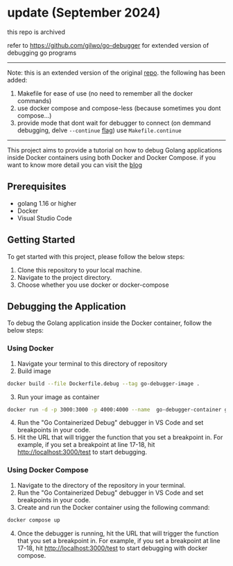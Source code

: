 # update (September 2024)

this repo is archived

refer to https://github.com/gilwo/go-debugger for extended version of debugging go programs

---
Note: this is an extended version of the original [repo](https://github.com/kenaqshal/go-debugger). 
the following has been added:
1. Makefile for ease of use (no need to remember all the docker commands)
2. use docker compose and compose-less (because sometimes you dont compose...)
3. provide mode that dont wait for debugger to connect (on demmand debugging, delve `--continue` [flag](https://github.com/go-delve/delve/blob/master/Documentation/usage/dlv_exec.md#options)) use `Makefile.continue`


--- 


This project aims to provide a tutorial on how to debug Golang applications inside Docker containers using both Docker and Docker Compose. if you want to know more detail you can visit the [blog](https://www.kenaqshal.com/blog/debugging-dockerized-go-applications)


## Prerequisites

- golang 1.16 or higher
- Docker
- Visual Studio Code


## Getting Started

To get started with this project, please follow the below steps:

1. Clone this repository to your local machine.
2. Navigate to the project directory.
3. Choose whether you use docker or docker-compose

## Debugging the Application
To debug the Golang application inside the Docker container, follow the below steps:

### Using Docker
1. Navigate your terminal to this directory of repository
2. Build image
```sh
docker build --file Dockerfile.debug --tag go-debugger-image .
``` 
3. Run your image as container
```sh
docker run -d -p 3000:3000 -p 4000:4000 --name  go-debugger-container go-debugger-image
```
4. Run the "Go Containerized Debug" debugger in VS Code and set breakpoints in your code.
5. Hit the URL that will trigger the function that you set a breakpoint in. For example, if you set a breakpoint at line 17-18, hit [http://localhost:3000/test](http://localhost:3000/test) to start debugging.

### Using Docker Compose
1. Navigate to the directory of the repository in your terminal.
2. Run the "Go Containerized Debug" debugger in VS Code and set breakpoints in your code.
3. Create and run the Docker container using the following command:
```sh
docker compose up
```
4. Once the debugger is running, hit the URL that will trigger the function that you set a breakpoint in. For example, if you set a breakpoint at line 17-18, hit [http://localhost:3000/test](http://localhost:3000/test) to start debugging with docker compose.
